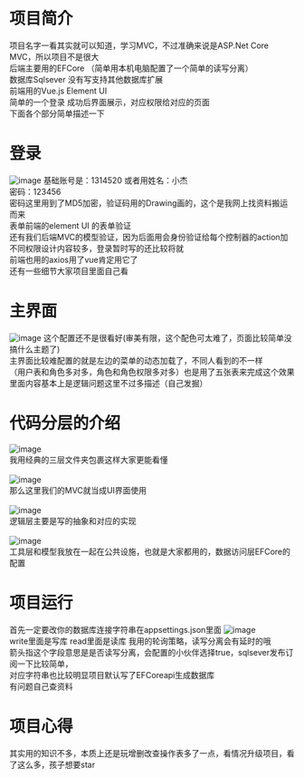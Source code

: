 # 项目简介
项目名字一看其实就可以知道，学习MVC，不过准确来说是ASP.Net Core MVC，所以项目不是很大 <br/>
后端主要用的EFCore （简单用本机电脑配置了一个简单的读写分离）  <br/>
数据库Sqlsever 没有写支持其他数据库扩展  <br/>
前端用的Vue.js Element UI  <br/>
简单的一个登录 成功后界面展示，对应权限给对应的页面  <br/>
下面各个部分简单描述一下
# 登录
![image](https://user-images.githubusercontent.com/87634542/131846986-3debb16a-d9ce-458c-943f-5cf86f4abefe.png)
基础账号是：1314520 或者用姓名：小杰 <br/>
密码：123456  <br/>
密码这里用到了MD5加密，验证码用的Drawing画的，这个是我网上找资料搬运而来 <br/>
表单前端的element UI 的表单验证<br/>
还有我们后端MVC的模型验证，因为后面用会身份验证给每个控制器的action加不同权限设计内容较多，登录暂时写的还比较将就 <br/>
前端也用的axios用了vue肯定用它了 <br/>
还有一些细节大家项目里面自己看 <br/>

# 主界面
![image](https://user-images.githubusercontent.com/87634542/132153432-87819241-0da1-4645-b9c3-4ada6c249aee.png)
这个配置还不是很看好(审美有限，这个配色可太难了，页面比较简单没搞什么主题了) <br/>
主界面比较难配置的就是左边的菜单的动态加载了，不同人看到的不一样 <br/>
（用户表和角色多对多，角色和角色权限多对多）也是用了五张表来完成这个效果 <br/>
里面内容基本上是逻辑问题这里不过多描述（自己发掘）

# 代码分层的介绍
![image](https://user-images.githubusercontent.com/87634542/131849035-a7a7a045-4772-49a0-bd23-5907102975d8.png)<br/>
我用经典的三层文件夹包裹这样大家更能看懂<br/>
<br/>
![image](https://user-images.githubusercontent.com/87634542/131849369-749de6cc-d7d9-4b98-9f6a-122691afa6ba.png)<br/>
那么这里我们的MVC就当成UI界面使用<br/>
<br/>
![image](https://user-images.githubusercontent.com/87634542/131849472-5427d1db-46df-4a9f-866e-39f6dce3ff80.png)<br/>
逻辑层主要是写的抽象和对应的实现<br/>
<br/>
![image](https://user-images.githubusercontent.com/87634542/131849569-c2dcfe99-fb99-471d-ad1c-3ac6bad6c84f.png)<br/>
工具层和模型我放在一起在公共设施，也就是大家都用的，数据访问层EFCore的配置<br/>
# 项目运行
首先一定要改你的数据库连接字符串在appsettings.json里面
![image](https://user-images.githubusercontent.com/87634542/131850131-ceae546c-3d6b-4131-820c-fb6689608e26.png)<br/>
write里面是写库 read里面是读库 我用的轮询策略，读写分离会有延时的哦<br/>
箭头指这个字段意思是是否读写分离，会配置的小伙伴选择true，sqlsever发布订阅一下比较简单，<br/>
对应字符串也比较明显项目默认写了EFCoreapi生成数据库<br/>
有问题自己查资料<br/>
# 项目心得 
其实用的知识不多，本质上还是玩增删改查操作表多了一点，看情况升级项目，看了这么多，孩子想要star<br/>
